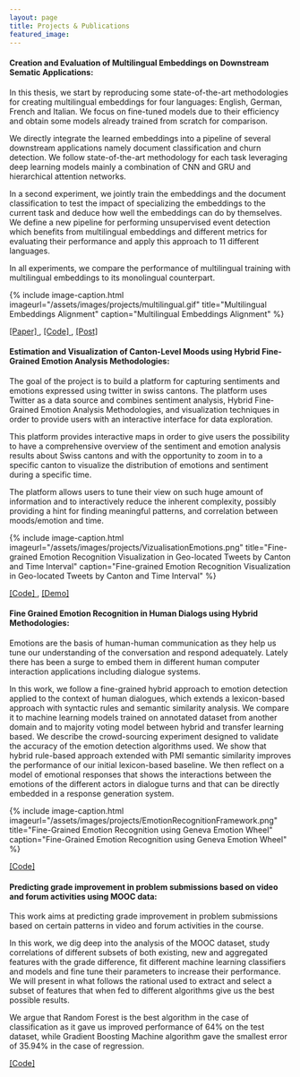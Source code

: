 ```yaml
---
layout: page
title: Projects & Publications
featured_image: 
---
```



#### Creation and Evaluation of Multilingual Embeddings on Downstream Sematic Applications:

In this thesis, we start by reproducing some state-of-the-art methodologies for creating multilingual embeddings for four languages: English, German, French and Italian. We focus on fine-tuned models due to their efficiency and obtain some models already trained from scratch for comparison.

We directly integrate the learned embeddings into a pipeline of several downstream applications namely document classification and churn detection. We follow state-of-the-art methodology for each task leveraging deep learning models mainly a combination of CNN and GRU and hierarchical attention networks.

In a second experiment, we jointly train the embeddings and the document classification to test the impact of specializing the embeddings to the current task and deduce how well the embeddings can do by themselves. We define a new pipeline for performing unsupervised event detection which benefits from multilingual embeddings and different metrics for evaluating their performance and apply this approach to 11 different languages.

In all experiments, we compare the performance of multilingual training with multilingual embeddings to its monolingual counterpart.

{% include image-caption.html imageurl="/assets/images/projects/multilingual.gif" title="Multilingual Embeddings Alignment" caption="Multilingual Embeddings Alignment" %}

<a href="http://aclweb.org/anthology/K18-1016"> [Paper] </a>, <a href ="https://github.com/meryemmhamdi1/MasterThesis">[Code] </a>, <a href="https://www.linkedin.com/pulse/transfer-learning-using-multilingual-embeddings-meryem-m-hamdi/"> [Post] </a>

#### Estimation and Visualization of Canton-Level Moods using Hybrid Fine-Grained Emotion Analysis Methodologies:

The goal of the project is to build a platform for capturing sentiments and emotions expressed using twitter in swiss cantons. The platform uses Twitter as a data source and combines sentiment analysis, Hybrid Fine-Grained Emotion Analysis Methodologies, and visualization techniques in order to provide users with an interactive interface for data exploration.

This platform provides interactive maps in order to give users the possibility to have a comprehensive overview of the sentiment and emotion analysis results about Swiss cantons and with the opportunity to zoom in to a specific canton to visualize the distribution of emotions and sentiment during a specific time.

The platform allows users to tune their view on such huge amount of information and to interactively reduce the inherent complexity, possibly providing a hint for finding meaningful patterns, and correlation between moods/emotion and time.

{% include image-caption.html imageurl="/assets/images/projects/VizualisationEmotions.png" title="Fine-grained Emotion Recognition Visualization in Geo-located Tweets by Canton and Time Interval" caption="Fine-grained Emotion Recognition Visualization in Geo-located Tweets by Canton and Time Interval" %}


<a href="https://github.com/meryemmhamdi1/GMR_ADA_Project"> [Code] </a>, <a href="https://gokcennurlu.github.io/ADA-project-static/index.html"> [Demo] </a>

#### Fine Grained Emotion Recognition in Human Dialogs using Hybrid Methodologies:

Emotions are the basis of human-human communication as they help us tune our understanding of the conversation and respond adequately. Lately there has been a surge to embed them in different human computer interaction applications including dialogue systems.

In this work, we follow a fine-grained hybrid approach to emotion detection applied to the context of human dialogues, which extends a lexicon-based approach with syntactic rules and semantic similarity analysis.
We compare it to machine learning models trained on annotated dataset from another domain and to majority voting model between hybrid and transfer learning based. We describe the crowd-sourcing experiment designed to validate the accuracy of the emotion detection algorithms used.
We show that hybrid rule-based approach extended with PMI semantic similarity improves the performance of our initial lexicon-based baseline.
We then reflect on a model of emotional responses that shows the interactions between the emotions of the different actors in dialogue turns and that can be directly embedded in a response generation system.

{% include image-caption.html imageurl="/assets/images/projects/EmotionRecognitionFramework.png" title="Fine-Grained Emotion Recognition using Geneva Emotion Wheel" caption="Fine-Grained Emotion Recognition using Geneva Emotion Wheel" %}

<a href='https://github.com/meryemmhamdi1/EmoDialog'> [Code] </a>


#### Predicting grade improvement in problem submissions based on video and forum activities using MOOC data:

This work aims at predicting grade improvement in problem submissions based on certain patterns in video and forum activities in the course.

In this work, we dig deep into the analysis of the MOOC dataset, study correlations of different subsets of both existing, new and aggregated features with the grade difference, fit different machine learning classifiers and models and fine tune their parameters to increase their performance. We will present in what follows the rational used to extract and select a subset of features that when fed to different algorithms give us the best possible results.

We argue that Random Forest is the best algorithm in the case of classification as it gave us improved performance of 64% on the test dataset, while Gradient Boosting Machine algorithm gave the smallest error of 35.94% in the case of regression.

<a href='https://github.com/meryemmhamdi1/DELA_Project'> [Code] </a>